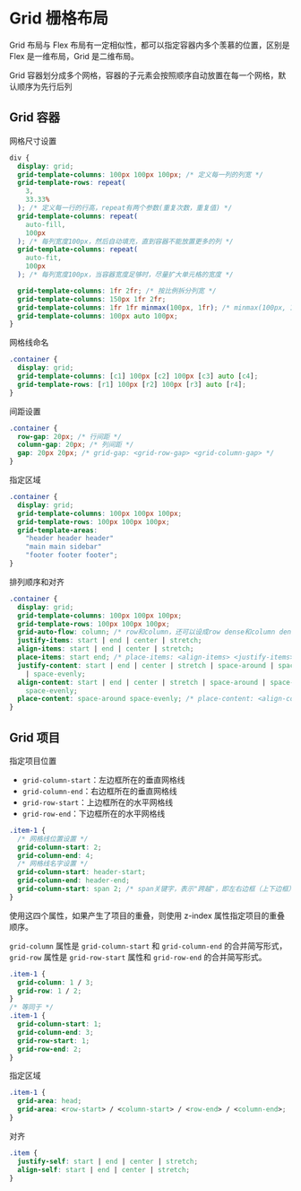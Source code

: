 # Grid 栅格布局

Grid 布局与 Flex 布局有一定相似性，都可以指定容器内多个羡慕的位置，区别是 Flex 是一维布局，Grid 是二维布局。

Grid 容器划分成多个网格，容器的子元素会按照顺序自动放置在每一个网格，默认顺序为先行后列

## Grid 容器

网格尺寸设置

```css
div {
  display: grid;
  grid-template-columns: 100px 100px 100px; /* 定义每一列的列宽 */
  grid-template-rows: repeat(
    3,
    33.33%
  ); /* 定义每一行的行高，repeat有两个参数(重复次数，重复值) */
  grid-template-columns: repeat(
    auto-fill,
    100px
  ); /* 每列宽度100px，然后自动填充，直到容器不能放置更多的列 */
  grid-template-columns: repeat(
    auto-fit,
    100px
  ); /* 每列宽度100px，当容器宽度足够时，尽量扩大单元格的宽度 */

  grid-template-columns: 1fr 2fr; /* 按比例拆分列宽 */
  grid-template-columns: 150px 1fr 2fr;
  grid-template-columns: 1fr 1fr minmax(100px, 1fr); /* minmax(100px, 1fr)表示列宽不小于100px，不大于1fr */
  grid-template-columns: 100px auto 100px;
}
```

网格线命名

```css
.container {
  display: grid;
  grid-template-columns: [c1] 100px [c2] 100px [c3] auto [c4];
  grid-template-rows: [r1] 100px [r2] 100px [r3] auto [r4];
}
```

间距设置

```css
.container {
  row-gap: 20px; /* 行间距 */
  column-gap: 20px; /* 列间距 */
  gap: 20px 20px; /* grid-gap: <grid-row-gap> <grid-column-gap> */
}
```

指定区域

```css
.container {
  display: grid;
  grid-template-columns: 100px 100px 100px;
  grid-template-rows: 100px 100px 100px;
  grid-template-areas:
    "header header header"
    "main main sidebar"
    "footer footer footer";
}
```

排列顺序和对齐

```css
.container {
  display: grid;
  grid-template-columns: 100px 100px 100px;
  grid-template-rows: 100px 100px 100px;
  grid-auto-flow: column; /* row和column，还可以设成row dense和column dense，dense会尽量占满容器，会打乱原本的顺序 */
  justify-items: start | end | center | stretch;
  align-items: start | end | center | stretch;
  place-items: start end; /* place-items: <align-items> <justify-items>; */
  justify-content: start | end | center | stretch | space-around | space-between
    | space-evenly;
  align-content: start | end | center | stretch | space-around | space-between |
    space-evenly;
  place-content: space-around space-evenly; /* place-content: <align-content> <justify-content> */
}
```

## Grid 项目

指定项目位置

- `grid-column-start`：左边框所在的垂直网格线
- `grid-column-end`：右边框所在的垂直网格线
- `grid-row-start`：上边框所在的水平网格线
- `grid-row-end`：下边框所在的水平网格线

```css
.item-1 {
  /* 网格线位置设置 */
  grid-column-start: 2;
  grid-column-end: 4;
  /* 网格线名字设置 */
  grid-column-start: header-start;
  grid-column-end: header-end;
  grid-column-start: span 2; /* span关键字，表示"跨越"，即左右边框（上下边框）之间跨越多少个网格。 */
}
```

使用这四个属性，如果产生了项目的重叠，则使用 z-index 属性指定项目的重叠顺序。

`grid-column` 属性是 `grid-column-start` 和 `grid-column-end` 的合并简写形式，`grid-row` 属性是 `grid-row-start` 属性和 `grid-row-end` 的合并简写形式。

```css
.item-1 {
  grid-column: 1 / 3;
  grid-row: 1 / 2;
}
/* 等同于 */
.item-1 {
  grid-column-start: 1;
  grid-column-end: 3;
  grid-row-start: 1;
  grid-row-end: 2;
}
```

指定区域

```css
.item-1 {
  grid-area: head;
  grid-area: <row-start> / <column-start> / <row-end> / <column-end>;
}
```

对齐

```css
.item {
  justify-self: start | end | center | stretch;
  align-self: start | end | center | stretch;
}
```
